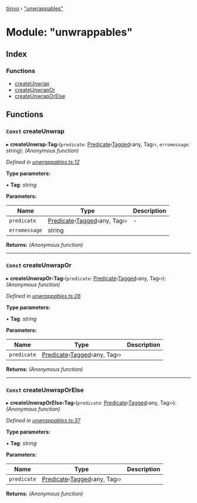 [tiinvo](../README.md) › ["unwrappables"](_unwrappables_.md)

# Module: "unwrappables"

## Index

### Functions

* [createUnwrap](_unwrappables_.md#const-createunwrap)
* [createUnwrapOr](_unwrappables_.md#const-createunwrapor)
* [createUnwrapOrElse](_unwrappables_.md#const-createunwraporelse)

## Functions

### `Const` createUnwrap

▸ **createUnwrap**‹**Tag**›(`predicate`: [Predicate](_predicate_.md#predicate)‹[Tagged](_tagged_type_.md#tagged)‹any, Tag››, `erromessage`: string): *(Anonymous function)*

*Defined in [unwrappables.ts:12](https://github.com/OctoD/tiinvo/blob/446c93b/src/unwrappables.ts#L12)*

**Type parameters:**

▪ **Tag**: *string*

**Parameters:**

Name | Type | Description |
------ | ------ | ------ |
`predicate` | [Predicate](_predicate_.md#predicate)‹[Tagged](_tagged_type_.md#tagged)‹any, Tag›› | - |
`erromessage` | string |   |

**Returns:** *(Anonymous function)*

___

### `Const` createUnwrapOr

▸ **createUnwrapOr**‹**Tag**›(`predicate`: [Predicate](_predicate_.md#predicate)‹[Tagged](_tagged_type_.md#tagged)‹any, Tag››): *(Anonymous function)*

*Defined in [unwrappables.ts:26](https://github.com/OctoD/tiinvo/blob/446c93b/src/unwrappables.ts#L26)*

**Type parameters:**

▪ **Tag**: *string*

**Parameters:**

Name | Type | Description |
------ | ------ | ------ |
`predicate` | [Predicate](_predicate_.md#predicate)‹[Tagged](_tagged_type_.md#tagged)‹any, Tag›› |   |

**Returns:** *(Anonymous function)*

___

### `Const` createUnwrapOrElse

▸ **createUnwrapOrElse**‹**Tag**›(`predicate`: [Predicate](_predicate_.md#predicate)‹[Tagged](_tagged_type_.md#tagged)‹any, Tag››): *(Anonymous function)*

*Defined in [unwrappables.ts:37](https://github.com/OctoD/tiinvo/blob/446c93b/src/unwrappables.ts#L37)*

**Type parameters:**

▪ **Tag**: *string*

**Parameters:**

Name | Type | Description |
------ | ------ | ------ |
`predicate` | [Predicate](_predicate_.md#predicate)‹[Tagged](_tagged_type_.md#tagged)‹any, Tag›› |   |

**Returns:** *(Anonymous function)*
